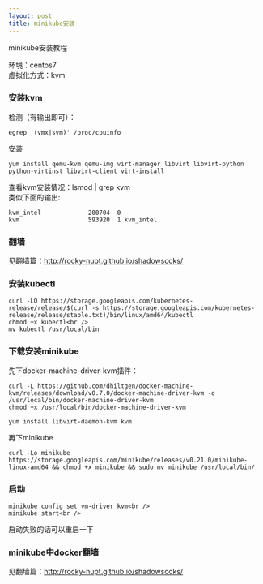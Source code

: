 ```yaml
---
layout: post
title: minikube安装
---
```


minikube安装教程

环境：centos7<br />
虚拟化方式：kvm

### 安装kvm

检测（有输出即可）：
 
    egrep '(vmx|svm)' /proc/cpuinfo
安装

    yum install qemu-kvm qemu-img virt-manager libvirt libvirt-python python-virtinst libvirt-client virt-install

查看kvm安装情况：lsmod | grep kvm<br />
类似下面的输出:

    kvm_intel             200704  0
    kvm                   593920  1 kvm_intel

### 翻墙
见翻墙篇：<a href="http://rocky-nupt.github.io/shadowsocks/">http://rocky-nupt.github.io/shadowsocks/</a>

### 安装kubectl
    curl -LO https://storage.googleapis.com/kubernetes-release/release/$(curl -s https://storage.googleapis.com/kubernetes-release/release/stable.txt)/bin/linux/amd64/kubectl 
    chmod +x kubectl<br />
    mv kubectl /usr/local/bin

### 下载安装minikube

先下docker-machine-driver-kvm插件：<br />


    curl -L https://github.com/dhiltgen/docker-machine-kvm/releases/download/v0.7.0/docker-machine-driver-kvm -o /usr/local/bin/docker-machine-driver-kvm    
    chmod +x /usr/local/bin/docker-machine-driver-kvm
   
    yum install libvirt-daemon-kvm kvm

再下minikube <br />


    curl -Lo minikube https://storage.googleapis.com/minikube/releases/v0.21.0/minikube-linux-amd64 && chmod +x minikube && sudo mv minikube /usr/local/bin/

### 启动
    minikube config set vm-driver kvm<br />
    minikube start<br />
启动失败的话可以重启一下

### minikube中docker翻墙
见翻墙篇：<a href="http://rocky-nupt.github.io/shadowsocks/">http://rocky-nupt.github.io/shadowsocks/</a>
